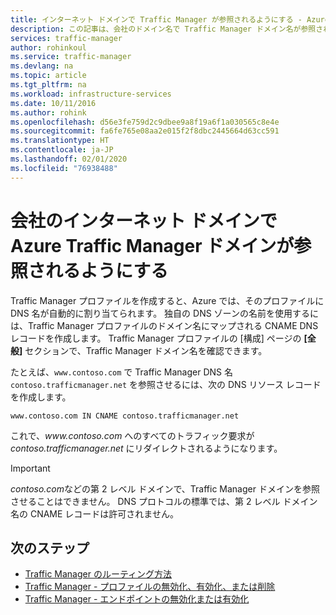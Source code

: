 ```yaml
---
title: インターネット ドメインで Traffic Manager が参照されるようにする - Azure Traffic Manager
description: この記事は、会社のドメイン名で Traffic Manager ドメイン名が参照されるようにするために役立ちます。
services: traffic-manager
author: rohinkoul
ms.service: traffic-manager
ms.devlang: na
ms.topic: article
ms.tgt_pltfrm: na
ms.workload: infrastructure-services
ms.date: 10/11/2016
ms.author: rohink
ms.openlocfilehash: d56e3fe759d2c9dbee9a8f19a6f1a030565c8e4e
ms.sourcegitcommit: fa6fe765e08aa2e015f2f8dbc2445664d63cc591
ms.translationtype: HT
ms.contentlocale: ja-JP
ms.lasthandoff: 02/01/2020
ms.locfileid: "76938488"
---
```

# <a name="point-a-company-internet-domain-to-an-azure-traffic-manager-domain"></a>会社のインターネット ドメインで Azure Traffic Manager ドメインが参照されるようにする

Traffic Manager プロファイルを作成すると、Azure では、そのプロファイルに DNS 名が自動的に割り当てられます。 独自の DNS ゾーンの名前を使用するには、Traffic Manager プロファイルのドメイン名にマップされる CNAME DNS レコードを作成します。 Traffic Manager プロファイルの [構成] ページの **[全般]** セクションで、Traffic Manager ドメイン名を確認できます。

たとえば、`www.contoso.com` で Traffic Manager DNS 名 `contoso.trafficmanager.net` を参照させるには、次の DNS リソース レコードを作成します。

    www.contoso.com IN CNAME contoso.trafficmanager.net

これで、*www\.contoso.com* へのすべてのトラフィック要求が *contoso.trafficmanager.net* にリダイレクトされるようになります。

> [!IMPORTANT]
> *contoso.com*などの第 2 レベル ドメインで、Traffic Manager ドメインを参照させることはできません。 DNS プロトコルの標準では、第 2 レベル ドメイン名の CNAME レコードは許可されません。

## <a name="next-steps"></a>次のステップ

* [Traffic Manager のルーティング方法](traffic-manager-routing-methods.md)
* [Traffic Manager  - プロファイルの無効化、有効化、または削除](disable-enable-or-delete-a-profile.md)
* [Traffic Manager - エンドポイントの無効化または有効化](disable-or-enable-an-endpoint.md)
